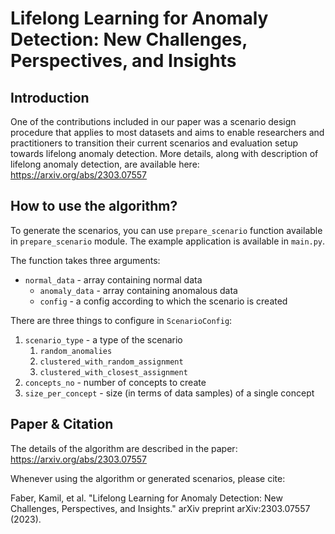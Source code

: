 # Lifelong Learning for Anomaly Detection: New Challenges, Perspectives, and Insights

## Introduction
One of the contributions included in our paper was a scenario design procedure that applies to most datasets and aims to enable researchers and practitioners to transition their current scenarios and evaluation setup towards lifelong anomaly detection.
More details, along with description of lifelong anomaly detection, are available here: <https://arxiv.org/abs/2303.07557> 

## How to use the algorithm?

To generate the scenarios, you can use `prepare_scenario` function available in `prepare_scenario` module. The example application is available in `main.py`.

The function takes three arguments:
- `normal_data` - array containing normal data
  - `anomaly_data` - array containing anomalous data
  - `config` - a config according to which the scenario is created

There are three things to configure in `ScenarioConfig`:
1. `scenario_type` - a type of the scenario 
   1. `random_anomalies`
   1. `clustered_with_random_assignment`
   1. `clustered_with_closest_assignment`
1. `concepts_no` - number of concepts to create
1. `size_per_concept` - size (in terms of data samples) of a single concept

## Paper & Citation
The details of the algorithm are described in the paper: <https://arxiv.org/abs/2303.07557>

Whenever using the algorithm or generated scenarios, please cite:

Faber, Kamil, et al. "Lifelong Learning for Anomaly Detection: New Challenges, Perspectives, and Insights." arXiv preprint arXiv:2303.07557 (2023).
